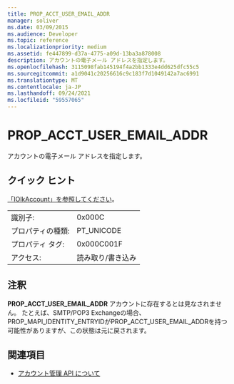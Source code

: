 ```yaml
---
title: PROP_ACCT_USER_EMAIL_ADDR
manager: soliver
ms.date: 03/09/2015
ms.audience: Developer
ms.topic: reference
ms.localizationpriority: medium
ms.assetid: fe447899-d37a-4775-a09d-13ba3a878008
description: アカウントの電子メール アドレスを指定します。
ms.openlocfilehash: 3115098fab145194f4a2bb1333e4dd625dfc55c5
ms.sourcegitcommit: a1d9041c20256616c9c183f7d1049142a7ac6991
ms.translationtype: MT
ms.contentlocale: ja-JP
ms.lasthandoff: 09/24/2021
ms.locfileid: "59557065"
---
```

# <a name="prop_acct_user_email_addr"></a>PROP_ACCT_USER_EMAIL_ADDR

アカウントの電子メール アドレスを指定します。
  
## <a name="quick-info"></a>クイック ヒント

[「IOlkAccount」を参照してください](iolkaccount.md)。
  
|||
|:-----|:-----|
|識別子:  <br/> |0x000C  <br/> |
|プロパティの種類:  <br/> |PT_UNICODE  <br/> |
|プロパティ タグ:  <br/> |0x000C001F  <br/> |
|アクセス:  <br/> |読み取り/書き込み  <br/> |
   
## <a name="remarks"></a>注釈

 **PROP_ACCT_USER_EMAIL_ADDR** アカウントに存在するとは見なされません。 たとえば、SMTP/POP3 Exchangeの場合、PROP_MAPI_IDENTITY_ENTRYIDがPROP_ACCT_USER_EMAIL_ADDRを持つ可能性がありますが、この状態は元に戻されます。 [](prop_mapi_identity_entryid.md)
  
## <a name="see-also"></a>関連項目

- [アカウント管理 API について](about-the-account-management-api.md)

